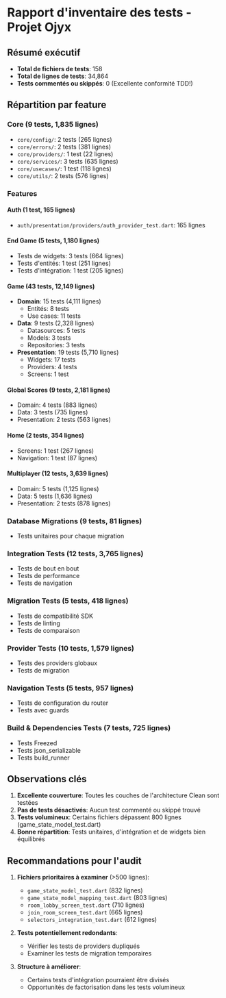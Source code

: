 # Rapport d'inventaire des tests - Projet Ojyx

## Résumé exécutif
- **Total de fichiers de tests**: 158
- **Total de lignes de tests**: 34,864
- **Tests commentés ou skippés**: 0 (Excellente conformité TDD!)

## Répartition par feature

### Core (9 tests, 1,835 lignes)
- `core/config/`: 2 tests (265 lignes)
- `core/errors/`: 2 tests (381 lignes)
- `core/providers/`: 1 test (22 lignes)
- `core/services/`: 3 tests (635 lignes)
- `core/usecases/`: 1 test (118 lignes)
- `core/utils/`: 2 tests (576 lignes)

### Features

#### Auth (1 test, 165 lignes)
- `auth/presentation/providers/auth_provider_test.dart`: 165 lignes

#### End Game (5 tests, 1,180 lignes)
- Tests de widgets: 3 tests (664 lignes)
- Tests d'entités: 1 test (251 lignes)
- Tests d'intégration: 1 test (205 lignes)

#### Game (43 tests, 12,149 lignes)
- **Domain**: 15 tests (4,111 lignes)
  - Entités: 8 tests
  - Use cases: 11 tests
- **Data**: 9 tests (2,328 lignes)
  - Datasources: 5 tests
  - Models: 3 tests
  - Repositories: 3 tests
- **Presentation**: 19 tests (5,710 lignes)
  - Widgets: 17 tests
  - Providers: 4 tests
  - Screens: 1 test

#### Global Scores (9 tests, 2,181 lignes)
- Domain: 4 tests (883 lignes)
- Data: 3 tests (735 lignes)
- Presentation: 2 tests (563 lignes)

#### Home (2 tests, 354 lignes)
- Screens: 1 test (267 lignes)
- Navigation: 1 test (87 lignes)

#### Multiplayer (12 tests, 3,639 lignes)
- Domain: 5 tests (1,125 lignes)
- Data: 5 tests (1,636 lignes)
- Presentation: 2 tests (878 lignes)

### Database Migrations (9 tests, 81 lignes)
- Tests unitaires pour chaque migration

### Integration Tests (12 tests, 3,765 lignes)
- Tests de bout en bout
- Tests de performance
- Tests de navigation

### Migration Tests (5 tests, 418 lignes)
- Tests de compatibilité SDK
- Tests de linting
- Tests de comparaison

### Provider Tests (10 tests, 1,579 lignes)
- Tests des providers globaux
- Tests de migration

### Navigation Tests (5 tests, 957 lignes)
- Tests de configuration du router
- Tests avec guards

### Build & Dependencies Tests (7 tests, 725 lignes)
- Tests Freezed
- Tests json_serializable
- Tests build_runner

## Observations clés

1. **Excellente couverture**: Toutes les couches de l'architecture Clean sont testées
2. **Pas de tests désactivés**: Aucun test commenté ou skippé trouvé
3. **Tests volumineux**: Certains fichiers dépassent 800 lignes (game_state_model_test.dart)
4. **Bonne répartition**: Tests unitaires, d'intégration et de widgets bien équilibrés

## Recommandations pour l'audit

1. **Fichiers prioritaires à examiner** (>500 lignes):
   - `game_state_model_test.dart` (832 lignes)
   - `game_state_model_mapping_test.dart` (803 lignes)
   - `room_lobby_screen_test.dart` (710 lignes)
   - `join_room_screen_test.dart` (665 lignes)
   - `selectors_integration_test.dart` (612 lignes)

2. **Tests potentiellement redondants**:
   - Vérifier les tests de providers dupliqués
   - Examiner les tests de migration temporaires

3. **Structure à améliorer**:
   - Certains tests d'intégration pourraient être divisés
   - Opportunités de factorisation dans les tests volumineux